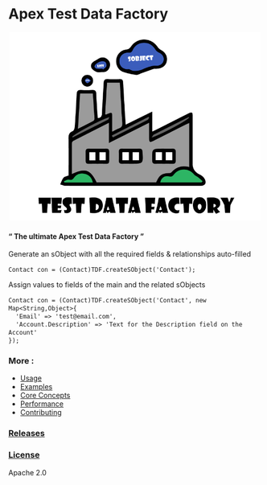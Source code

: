 # Apex Test Data Factory


<p align="center"><img src ="/docs/assets/TDF.png" width="500"/></p>




#### “ The ultimate Apex Test Data Factory ”

Generate an sObject with all the required fields & relationships auto-filled
  ```apex
  Contact con = (Contact)TDF.createSObject('Contact');
  ```

Assign values to fields of the main and the related sObjects
  ```apex
  Contact con = (Contact)TDF.createSObject('Contact', new Map<String,Object>{
    'Email' => 'test@email.com',
    'Account.Description' => 'Text for the Description field on the Account'
  });
  ```
  
  
  ### More :
* [Usage](/docs/USAGE.md)
* [Examples](/docs/EXAMPLES.md)
* [Core Concepts](/docs/CONCEPT.md)
* [Performance](/docs/PERFORMANCE.md)
* [Contributing](/docs/CONTRIBUTE.md)



### [Releases](https://github.com/benahm/TDF/releases)
### [License](LICENSE)

Apache 2.0
